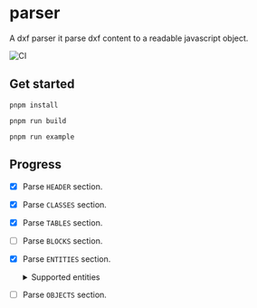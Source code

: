 # parser

A dxf parser it parse dxf content to a readable javascript object.

![CI](https://github.com/dxfjs/parser/actions/workflows/ci.yml/badge.svg)

## Get started

```
pnpm install

pnpm run build

pnpm run example
```

## Progress

- [x] Parse `HEADER` section.
- [x] Parse `CLASSES` section.
- [x] Parse `TABLES` section.
- [ ] Parse `BLOCKS` section.
- [x] Parse `ENTITIES` section.
    <details><summary>Supported entities</summary>
  
    - [x] 3DFACE
    - [x] 3DSOLID
    - [x] ARC
    - [x] CIRCLE
    - [x] ELLIPSE
    - [ ] HATCH
    - [ ] INSERT
    - [x] LINE
    - [x] LWPOLYLINE
    - [x] POINT
    - [ ] POLYLINE
    - [x] SOLID
    - [x] SPLINE
    - [x] TEXT
  
    </details>
- [ ] Parse `OBJECTS` section.
